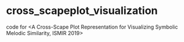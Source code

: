# cross_scapeplot_visualization
code for &lt;A Cross-Scape Plot Representation for Visualizing Symbolic Melodic Similarity, ISMIR 2019>
